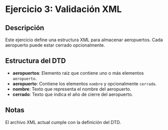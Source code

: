 # Ejercicio 3: Validación XML

## Descripción
Este ejercicio define una estructura XML para almacenar aeropuertos. Cada aeropuerto puede estar cerrado opcionalmente.

## Estructura del DTD
- **aeropuertos**: Elemento raíz que contiene uno o más elementos `aeropuerto`.
- **aeropuerto**: Contiene los elementos `nombre` y opcionalmente `cerrado`.
- **nombre**: Texto que representa el nombre del aeropuerto.
- **cerrado**: Texto que indica el año de cierre del aeropuerto.

## Notas
El archivo XML actual cumple con la definición del DTD.
